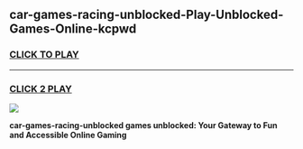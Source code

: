 
## car-games-racing-unblocked-Play-Unblocked-Games-Online-kcpwd
<h3>
<a href="https://premium76.site?title=car-games-racing-unblocked&ref=25A">CLICK TO PLAY</a></h3>
<hr>

<h3>
<a href="https://premium76.site?title=car-games-racing-unblocked&ref=25A">CLICK 2 PLAY</a>
  
</h3>

<a href="https://premium76.site?title=car-games-racing-unblocked&ref=25A"><img src="https://clearcache.store/games.png"></a>


**car-games-racing-unblocked games unblocked: Your Gateway to Fun and Accessible Online Gaming**
